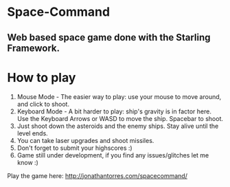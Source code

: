 Space-Command
=============

Web based space game done with the Starling Framework.
------------------------------------------------------

How to play
===========

1. Mouse Mode - The easier way to play: use your mouse to move around, and click to shoot.
2. Keyboard Mode - A bit harder to play: ship's gravity is in factor here. Use the Keyboard Arrows or WASD to move the ship. Spacebar to shoot. 
3. Just shoot down the asteroids and the enemy ships. Stay alive until the level ends.
4. You can take laser upgrades and shoot missiles.
5. Don't forget to submit your highscores :)
6. Game still under development, if you find any issues/glitches let me know :)


Play the game here: http://jonathantorres.com/spacecommand/